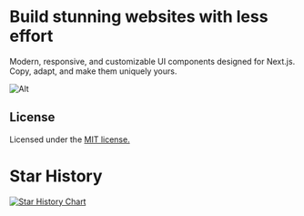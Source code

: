 # Build stunning websites with less effort

Modern, responsive, and customizable UI components designed for Next.js. Copy, adapt, and make them uniquely yours.


![Alt](https://repobeats.axiom.co/api/embed/5cd513309dd1bc807edd35a7da0044e27506ed5e.svg "Repobeats analytics image")

## License

Licensed under the [MIT license.](https://github.com/preetsuthar17/HextaUI/blob/main/license.md)

# Star History

[![Star History Chart](https://api.star-history.com/svg?repos=preetsuthar17/HextaUI&type=Date)](https://star-history.com/#preetsuthar17/HextaUI&Date)
